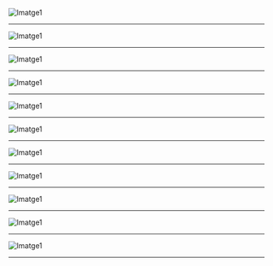![Imatge1]()

---
![Imatge1]()

---
![Imatge1]()

---
![Imatge1]()

---
![Imatge1]()

---
![Imatge1]()

---
![Imatge1]()

---
![Imatge1]()

---
![Imatge1]()

---
![Imatge1]()

---
![Imatge1]()

---
